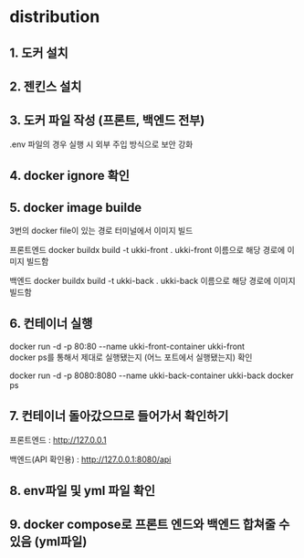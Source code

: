 # distribution

## 1. 도커 설치

## 2. 젠킨스 설치

## 3. 도커 파일 작성 (프론트, 백엔드 전부)
.env 파일의 경우 실행 시 외부 주입 방식으로 보안 강화

## 4. docker ignore 확인

## 5. docker image builde
3번의 docker file이 있는 경로 터미널에서 이미지 빌드

프론트엔드
docker buildx build -t ukki-front .
ukki-front 이름으로 해당 경로에 이미지 빌드함

백엔드
docker buildx build -t ukki-back .
ukki-back 이름으로 해당 경로에 이미지 빌드함

## 6. 컨테이너 실행
docker run -d -p 80:80 --name ukki-front-container ukki-front   
docker ps를 통해서 제대로 실행됐는지 (어느 포트에서 실행됐는지) 확인

docker run -d -p 8080:8080 --name ukki-back-container ukki-back
docker ps

## 7. 컨테이너 돌아갔으므로 들어가서 확인하기
프론트엔드 : http://127.0.0.1

백엔드(API 확인용) : http://127.0.0.1:8080/api

## 8. env파일 및 yml 파일 확인

## 9. docker compose로 프론트 엔드와 백엔드 합쳐줄 수 있음 (yml파일)
